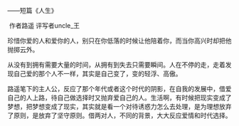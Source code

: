 ——短篇《人生》

​                             作者路遥 评写者uncle_王

珍惜你爱的人和爱你的人，别只在你低落的时候让他陪着你，而当你高兴时却把他抛掷云外。

从没有到拥有需要大量的时间，从拥有到失去只需要瞬间。人在不停的走，走着发现自己爱的那个人不一样，其实是自己变了，变的轻浮、高傲。

路遥笔下的主人公，反应了那个年代或者这个时代的阴影，在自我的发展中，借爱自己的人上路，待自己做选择时又抛弃爱自己的人。生活啊，有时候把现实变成了梦想，把梦想变成了现实，其实就是看一个对待诱惑力怎么去处理，是为理想放弃了原则，是放弃了坚守原则。借两对人，不同的背景，大大反应爱情和时代选择。





